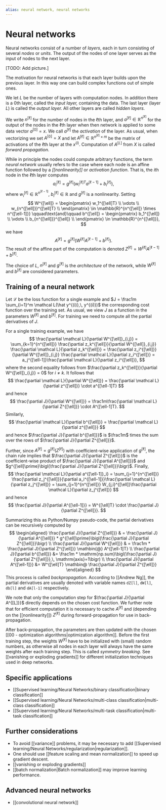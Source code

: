 ```yaml
---
alias: neural network, neural networks
---
```

# Neural networks

Neural networks consist of a number of *layers*, each in turn consisting of several *nodes* or *units*. The output of the nodes of one layer serves as the input of nodes to the next layer.

[TODO: Add picture.]

The motivation for neural networks is that each layer builds upon the previous layer. In this way one can build complex functions out of simple ones.

We let $L$ be the number of layers with computation nodes. In addition there is a 0th layer, called the *input layer,* containing the data. The last layer (layer $L$) is called the *output layer.* All other layers are called *hidden layers.*

We write $n^{[\ell]}$ for the number of nodes in the $\ell$th layer, and $a^{[\ell]} \in \mathbb{R}^{n^{[\ell]}}$ for the output of the nodes in the $\ell$th layer when then network is applied to some data vector $a^{[0]} = x$. 
We call $a^{[\ell]}$ the *activation* of the layer. As usual, when vectorizing we set $A^{[0]} = X$ and let $A^{[\ell]} \in \mathbb{R}^{n^{[\ell]}\times m}$ be the matrix of activations of the $\ell$th layer at the $x^{(i)}$. Computation of $A^{[L]}$ from $X$ is called *forward propagation.*

While in principle the nodes could compute arbitrary functions, the term *neural network* usually refers to the case where each node is an affine function followed by a *[[nonlinearity]]* or *activation function*. That is, the $i$th node in the $\ell$th layer computes
$$
	a_i^{[\ell]} = g^{[\ell]}\bigl(w_i^{[\ell]T} a^{[\ell-1]} + b_i^{[\ell]}\bigr),
$$
where $w_i^{[\ell]} \in \mathbb{R}^{n^{[\ell-1]}}$, $b_i^{[\ell]} \in \mathbb{R}$ and $g^{[\ell]}$ is a nonlinearity. Setting
$$
	W^{[\ell]} = 
	\begin{pmatrix}
		w_1^{[\ell]T} \\
		\vdots \\
		w_{n^{[\ell]}}^{[\ell]T} \\
	\end{pmatrix} \in \mathbb{R}^{n^{[\ell]} \times n^{[\ell-1]}}
	\qquad\text{and}\qquad
	b^{[\ell]} = 
	\begin{pmatrix}
		b_1^{[\ell]} \\
		\vdots \\
		b_{n^{[\ell]}}^{[\ell]} \\
	\end{pmatrix} \in \mathbb{R}^{n^{[\ell]}},
$$
we have
$$
	A^{[\ell]} = g^{[\ell]}\bigl(W^{[\ell]}A^{[\ell-1]} + b^{[\ell]}\bigr).
$$
The result of the affine part of the computation is denoted $Z^{[\ell]} = W^{[\ell]}A^{[\ell-1]} + b^{[\ell]}$.

The choice of $L$, $n^{[\ell]}$ and $g^{[\ell]}$ is the *architecture* of the network, while $W^{[\ell]}$ and $b^{[\ell]}$ are considered parameters.

## Training of a neural network

Let $\mathcal L$ be the loss function for a single example and $J = \frac1m \sum_{i=1}^m \mathcal L(\hat y^{(i)},\, y^{(i)})$ the corresponding cost function over the training set. As usual, we view $J$ as a function in the parameters
 $W^{[\ell]}$ and $b^{[\ell]}$. For training we need to compute all the partial derivatives of $J$.

For a single training example, we have
$$
	\frac{\partial \mathcal L}{\partial W^{[\ell]}_{i,j}} =
	\sum_{k=1}^{n^{[\ell]}}	\frac{\partial z_k^{[\ell]}}{\partial W^{[\ell]}_{i,j}} \frac{\partial \mathcal L}{\partial z_k^{[\ell]}} =
	\frac{\partial z_i^{[\ell]}}{\partial W^{[\ell]}_{i,j}} \frac{\partial \mathcal L}{\partial z_i^{[\ell]}} =
	a_j^{[\ell-1]}\frac{\partial \mathcal L}{\partial z_i^{[\ell]}},
$$
where the second equality follows from $\frac{\partial z_k^{[\ell]}}{\partial W^{[\ell]}_{i,j}} = 0$ for $i \ne k$. It follows that
$$
	\frac{\partial \mathcal L}{\partial W^{[\ell]}} = 
	\frac{\partial \mathcal L}{\partial z^{[\ell]}} \cdot a^{[\ell-1]T}
$$
and hence
$$
	\frac{\partial J}{\partial W^{[\ell]}} =
	\frac1m\frac{\partial \mathcal L}{\partial Z^{[\ell]}} \cdot A^{[\ell-1]T}.
$$
Similarly,
$$
	\frac{\partial \mathcal L}{\partial b^{[\ell]}} =
	\frac{\partial \mathcal L}{\partial z^{[\ell]}}
$$
and hence $\frac{\partial J}{\partial b^{[\ell]}}$ is $\frac1m$ times the sum over the rows of $\frac{\partial J}{\partial Z^{[\ell]}}$.

Further, since $A^{[\ell]} = g^{[\ell]}(Z^{[\ell]})$ with coefficient-wise application of $g^{[\ell]}$,  the chain rule implies that $\frac{\partial J}{\partial Z^{[\ell]}}$ is the coefficient-wise product of $\frac{\partial J}{\partial A^{[\ell]}}$ and $g^{[\ell]\prime}\bigl(\frac{\partial J}{\partial Z^{[\ell]}}\bigr)$. Finally,
$$
	\frac{\partial \mathcal L}{\partial a^{[\ell-1]}_i} =
	\sum_{j=1}^{n^{[\ell]}} \frac{\partial z_j^{[\ell]}}{\partial a_i^{[\ell-1]}}\frac{\partial \mathcal L}{\partial z_j^{[\ell]}} =
	\sum_{j=1}^{n^{[\ell]}} W_{j,i}^{[\ell]}\frac{\partial \mathcal L}{\partial z_j^{[\ell]}}
$$
and hence
$$
	\frac{\partial J}{\partial A^{[\ell-1]}} = W^{[\ell]T} \cdot \frac{\partial J}{\partial Z^{[\ell]}}.
$$

Summarizing this as Python/Numpy pseudo-code, the partial derivatives can be recursively computed by
$$
\begin{aligned}
	\frac{\partial J}{\partial Z^{[\ell]}} & = \frac{\partial J}{\partial A^{[\ell]}} * g^{[\ell]\prime}\bigl(\frac{\partial J}{\partial Z^{[\ell]}}\bigr) \\
	\frac{\partial J}{\partial W^{[\ell]}} & =
	\frac1m * \frac{\partial J}{\partial Z^{[\ell]}} \mathbin{@} A^{[\ell-1]T} \\
	\frac{\partial J}{\partial b^{[\ell]}} &= \frac1m * \mathrm{np.sum}\bigl(\frac{\partial J}{\partial Z^{[\ell]}},\, \mathrm{axis}=1\bigr) \\
	\frac{\partial J}{\partial A^{[\ell-1]}} &= W^{[\ell]T} \mathbin@ \frac{\partial J}{\partial Z^{[\ell]}}
\end{aligned}
$$
This process is called *backpropagation.* According to [[Andrew Ng]], the partial derivatives are usually denoted with variable names `dZ[l]`, `dW[l]`, `db[l]` and `dA[l-1]` respectively.

We note that only the computation step for $\frac{\partial J}{\partial A^{[L]}}$ directly depends on the chosen cost function. We further note that for efficient computation it is necessary to cache $A^{[\ell]}$ and (depending on the [[nonlinearity]]) $Z^{[\ell]}$ during forward-propagation for use in back-propagation.

After back-propagation, the parameters are then updated with the chosen [[00 - optimization algorithms|optimization algorithm]]. Before the first training step, the weights $W^{[\ell]}$ have to be initialized with (small) random numbers, as otherwise all nodes in each layer will always have the same weights after each training step. This is called *symmetry breaking*. See [[vanishing or exploding gradients]] for different initialization techniques used in deep networks.

## Specific applications

- [[Supervised learning/Neural Networks/binary classification|binary classification]]
- [[Supervised learning/Neural Networks/multi-class classification|multi-class classification]]
- [[Supervised learning/Neural Networks/multi-task classification|multi-task classification]]

## Further considerations

- To avoid [[variance]] problems, it may be necessary to add [[Supervised learning/Neural Networks/regularization|regularization]].
- One should use [[feature scaling and mean normalization]] to speed up gradient descent.
- [[vanishing or exploding gradients]]
- [[batch normalization|Batch normalization]] may improve learning performance.

## Advanced neural networks
- [[convolutional neural network]]
